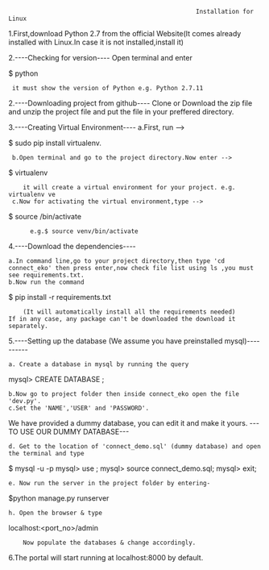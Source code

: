    														Installation for Linux
1.First,download Python 2.7 from the official Website(It comes already installed with Linux.In case it is not       installed,install it)

2.----Checking for version----
     Open terminal and enter

$ python

     it must show the version of Python e.g. Python 2.7.11


2.----Downloading project from github----
   Clone or Download the zip file and unzip the project file and put the file in your preffered directory.

3.----Creating Virtual Environment----
     a.First, run --> 
	
$ sudo pip install virtualenv.

     b.Open terminal and go to the project directory.Now enter --> 

$ virtualenv <VirtualEnvName>
 
        it will create a virtual environment for your project. e.g. virtualenv ve
     c.Now for activating the virtual environment,type -->
	
$ source <VirtualEnvName>/bin/activate

          e.g.$ source venv/bin/activate
4.----Download the dependencies----
      
	a.In command line,go to your project directory,then type 'cd connect_eko' then press enter,now check file list using ls ,you must see requirements.txt.
	b.Now run the command 
    
$ pip install -r requirements.txt

        (It will automatically install all the requirements needed)
    If in any case, any package can't be downloaded the download it separately.    

 
5.----Setting up the database (We assume you have preinstalled mysql)----------

	a. Create a database in mysql by running the query

mysql> CREATE DATABASE <database-name>;  

	b.Now go to project folder then inside connect_eko open the file 'dev.py'.
	c.Set the 'NAME','USER' and 'PASSWORD'.
     

We have provided a dummy database, you can edit it and make it yours. 
---TO USE OUR DUMMY DATABASE---
	
	d. Get to the location of 'connect_demo.sql' (dummy database) and open the terminal and type

$ mysql -u <username> -p 
mysql> use <database name>;
mysql> source connect_demo.sql;
mysql> exit;

	e. Now run the server in the project folder by entering-

$python manage.py runserver     

    h. Open the browser & type 

localhost:<port_no>/admin

       	Now populate the databases & change accordingly.

6.The portal will start running at localhost:8000 by default.        
   

